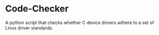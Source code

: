 # Code-Checker
A python script that checks whether C device drivers adhere to a set of Linux driver standards.

